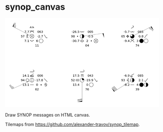 # synop\_canvas

![SYNOP example](example.png)

Draw SYNOP messages on HTML canvas.

Tilemaps from https://github.com/alexander-travov/synop_tilemap.
